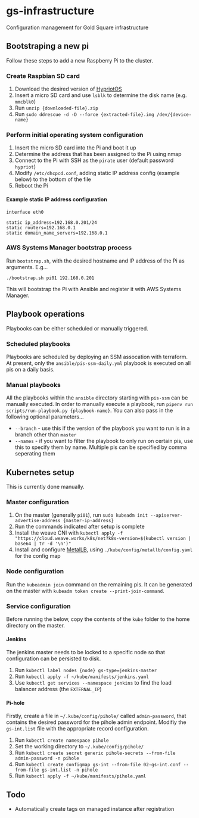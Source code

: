 # gs-infrastructure
Configuration management for Gold Square infrastructure

## Bootstraping a new pi

Follow these steps to add a new Raspberry Pi to the cluster.

### Create Raspbian SD card

1. Download the desired version of [HypriotOS](https://blog.hypriot.com/downloads/)
1. Insert a micro SD card and use `lsblk` to determine the disk name (e.g. `mmcblk0`)
1. Run `unzip {downloaded-file}.zip`
1. Run `sudo ddrescue -d -D --force {extracted-file}.img /dev/{device-name}`

### Perform initial operating system configuration

1. Insert the micro SD card into the Pi and boot it up
1. Determine the address that has been assigned to the Pi using nmap
1. Connect to the Pi with SSH as the `pirate` user (default password `hypriot`)
1. Modify `/etc/dhcpcd.conf`, adding static IP address config (example below) to the bottom of the file
1. Reboot the Pi

#### Example static IP address configuration

```
interface eth0

static ip_address=192.168.0.201/24
static routers=192.168.0.1
static domain_name_servers=192.168.0.1
```

### AWS Systems Manager bootstrap process

Run `bootstrap.sh`, with the desired hostname and IP address of the Pi as arguments. E.g...

```
./bootstrap.sh pi01 192.168.0.201
```

This will bootstrap the Pi with Ansible and register it with AWS Systems Manager.

## Playbook operations

Playbooks can be either scheduled or manually triggered.

### Scheduled playbooks

Playbooks are scheduled by deploying an SSM assocation with terraform. At present, only the `ansible/pis-ssm-daily.yml` playbook is executed on all pis on a daily basis.

### Manual playbooks

All the playbooks within the `ansible` directory starting with `pis-ssm` can be manually executed. In order to manually execute a playbook, run `pipenv run scripts/run-playbook.py {playbook-name}`. You can also pass in the following optional parameters...

* `--branch` - use this if the version of the playbook you want to run is in a branch other than `master`
* `--names` - if you want to filter the playbook to only run on certain pis, use this to specify them by name. Multiple pis can be specified by comma seperating them

## Kubernetes setup

This is currently done manually.

### Master configuration

1. On the master (generally `pi01`), run `sudo kubeadm init --apiserver-advertise-address {master-ip-address}`
1. Run the commands indicated after setup is complete
1. Install the weave CNI with `kubectl apply -f "https://cloud.weave.works/k8s/net?k8s-version=$(kubectl version | base64 | tr -d '\n')"`
1. Install and configure [MetalLB](https://metallb.universe.tf/tutorial/layer2/), using `./kube/config/metallb/config.yaml` for the config map

### Node configuration

Run the `kubeadmin join` command on the remaining pis. It can be generated on the master with `kubeadm token create --print-join-command`.

### Service configuration

Before running the below, copy the contents of the `kube` folder to the home directory on the master.

#### Jenkins

The jenkins master needs to be locked to a specific node so that configuration can be persisted to disk. 

1. Run `kubectl label nodes {node} gs-type=jenkins-master`
1. Run `kubectl apply -f ~/kube/manifests/jenkins.yaml`
1. Use `kubectl get services --namespace jenkins` to find the load balancer address (the `EXTERNAL_IP`)

#### Pi-hole

Firstly, create a file in `~/.kube/config/pihole/` called `admin-password`, that contains the desired password for the pihole admin endpoint. Modifiy the `gs-int.list` file with the appropriate record configuration.

1. Run `kubectl create namespace pihole`
1. Set the working directory to `~/.kube/config/pihole/`
1. Run `kubectl create secret generic pihole-secrets --from-file admin-password -n pihole`
1. Run `kubectl create configmap gs-int --from-file 02-gs-int.conf --from-file gs-int.list -n pihole`
1. Run `kubectl apply -f ~/kube/manifests/pihole.yaml`

## Todo

* Automatically create tags on managed instance after registration
